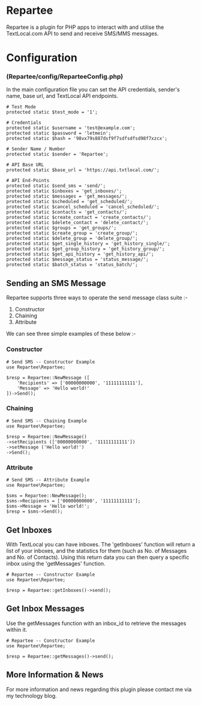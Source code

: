 # Repartee

Repartee is a plugin for PHP apps to interact with and utilise the TextLocal.com API to send and receive SMS/MMS messages.

# Configuration
### (Repartee/config/ReparteeConfig.php)

In the main configuration file you can set the API credentials, sender's name, base url, and TextLocal API endpoints.

	# Test Mode
	protected static $test_mode = '1';

	# Credentials
	protected static $username = 'test@example.com';
	protected static $password = 'letmein';
	protected static $hash = '98vx79s887dsf9f7sdfsdfsd98f7xzcx';

	# Sender Name / Number
	protected static $sender = 'Repartee';

	# API Base URL
	protected static $base_url = 'https://api.txtlocal.com/';

	# API End-Points
	protected static $send_sms = 'send/';
	protected static $inboxes = 'get_inboxes/';
	protected static $messages = 'get_messages/';
	protected static $scheduled = 'get_scheduled/';
	protected static $cancel_scheduled = 'cancel_scheduled/';
	protected static $contacts = 'get_contacts/';
	protected static $create_contact = 'create_contacts/';
	protected static $delete_contact = 'delete_contact/';
	protected static $groups = 'get_groups/';
	protected static $create_group = 'create_group/';
	protected static $delete_group = 'delete_group/';
	protected static $get_single_history = 'get_history_single/';
	protected static $get_group_history = 'get_history_group/';
	protected static $get_api_history = 'get_history_api/';
	protected static $message_status = 'status_message/';
	protected static $batch_status = 'status_batch/';
	
## Sending an SMS Message

Repartee supports three ways to operate the send message class suite :-

1. Constructor
2. Chaining
3. Attribute

We can see three simple examples of these below :-

### Constructor

    # Send SMS -- Constructor Example
    use Repartee\Repartee;

    $resp = Repartee::NewMessage ([
        'Recipients' => ['00000000000', '11111111111'],
        'Message' => 'Hello world!'
    ])->Send();

### Chaining

    # Send SMS -- Chaining Example
    use Repartee\Repartee;

    $resp = Repartee::NewMessage()
    ->setRecipients (['00000000000', '11111111111'])
    ->setMessage ('Hello world!')
    ->Send();

### Attribute

    # Send SMS -- Attribute Example
    use Repartee\Repartee;

    $sms = Repartee::NewMessage();
    $sms->Recipients = ['00000000000', '11111111111'];
    $sms->Message = 'Hello world!';
    $resp = $sms->Send();

## Get Inboxes

With TextLocal you can have inboxes.  The 'getInboxes' function will return a list of your inboxes, and the statistics for them (such as No. of Messages and No. of Contacts).  Using this return data you can then query a specific inbox using the 'getMessages' function.

    # Repartee -- Constructor Example
    use Repartee\Repartee;

    $resp = Repartee::getInboxes()->send();

## Get Inbox Messages

Use the getMessages function with an inbox_id to retrieve the messages within it.

    # Repartee -- Constructor Example
    use Repartee\Repartee;

    $resp = Repartee::getMessages()->send();

## More Information & News

For more information and news regarding this plugin please contact me via my technology blog.